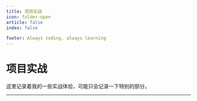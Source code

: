 ```yaml
---
title: 项目实战
icon: folder-open
article: false
index: false

footer: Always coding, always learning
---
```


# 项目实战

这里记录着我的一些实战体验，可能只会记录一下特别的部分。

---
